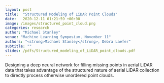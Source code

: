 ```yaml
---
layout: post
title:  "Structured Modeling of LiDAR Point Clouds"
date:   2020-12-11 01:21:59 +00:00
image: /images/structured_point_cloud.png
categories: research
author: "Michael Stanley"
venue: "Machine Learning Symposium, November 11"
authors: "<strong>Michael Stanley</strong>, Debra Laefer"
subtitle: ""
slides: /pdfs/Structured_modeling_of_LiDAR_point_clouds.pdf
---
```

Designing a deep neural network for filling missing points in aerial LiDAR data that takes advantage of the structured nature of aerial LiDAR collection to directly process otherwise unordered point clouds. 